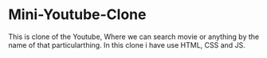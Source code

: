 # Mini-Youtube-Clone
This is clone of the Youtube, Where we can search movie or anything by the name of that particularthing. In this clone i have use HTML, CSS and JS.
